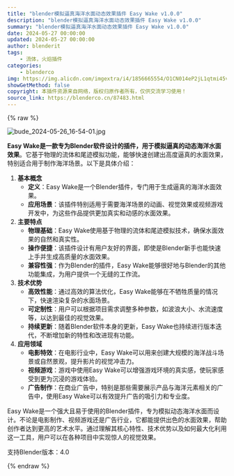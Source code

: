 ```yaml
---
title: "blender模拟逼真海洋水面动态效果插件 Easy Wake v1.0.0"
description: "blender模拟逼真海洋水面动态效果插件 Easy Wake v1.0.0"
summary: "blender模拟逼真海洋水面动态效果插件 Easy Wake v1.0.0"
date: 2024-05-27 00:00:00
updated: 2024-05-27 00:00:00
author: blenderit
tags: 
    - 流体，火焰插件
categories:
    - blenderco
img: https://img.alicdn.com/imgextra/i4/1856665554/O1CN014eP2jL1qtmi45vB07_!!1856665554.jpg
showGetMethod: false
copyright: 本插件资源来自网络，版权归原作者所有，仅供交流学习使用！
source_link: https://blenderco.cn/87483.html
---
```


{% raw %}
<p><img src="https://img.alicdn.com/imgextra/i4/1856665554/O1CN014eP2jL1qtmi45vB07_!!1856665554.jpg" alt="bude_2024-05-26_16-54-01.jpg"></p><p><strong>Easy Wake是一款专为Blender软件设计的插件，用于模拟逼真的动态海洋水面效果</strong>。它基于物理的流体和尾迹模拟功能，能够快速创建出高度逼真的水面效果，特别适合用于制作海洋场景。以下是具体介绍：</p><ol>
<li><strong>基本概念</strong>
<ul>
<li><strong>定义</strong>：Easy Wake是一个Blender插件，专门用于生成逼真的海洋水面效果。</li>
<li><strong>应用场景</strong>：该插件特别适用于需要海洋场景的动画、视觉效果或视频游戏开发中，为这些作品提供更加真实和动感的水面效果。</li>
</ul>
</li>
<li><strong>主要特点</strong>
<ul>
<li><strong>物理基础</strong>：Easy Wake使用基于物理的流体和尾迹模拟技术，确保水面效果的自然和真实性。</li>
<li><strong>操作便捷</strong>：该插件设计有用户友好的界面，即使是Blender新手也能快速上手并生成高质量的水面效果。</li>
<li><strong>兼容性强</strong>：作为Blender的插件，Easy Wake能够很好地与Blender的其他功能集成，为用户提供一个无缝的工作流。</li>
</ul>
</li>
<li><strong>技术优势</strong>
<ul>
<li><strong>高效性能</strong>：通过高效的算法优化，Easy Wake能够在不牺牲质量的情况下，快速渲染复杂的水面场景。</li>
<li><strong>可定制性</strong>：用户可以根据项目需求调整多种参数，如波浪大小、水流速度等，以达到最佳的视觉效果。</li>
<li><strong>持续更新</strong>：随着Blender软件本身的更新，Easy Wake也持续进行版本迭代，不断增加新的特性和改进现有功能。</li>
</ul>
</li>
<li><strong>应用领域</strong>
<ul>
<li><strong>电影特效</strong>：在电影行业中，Easy Wake可以用来创建大规模的海洋战斗场景或自然景观，提升影片的视觉冲击力。</li>
<li><strong>视频游戏</strong>：游戏中使用Easy Wake可以增强游戏环境的真实感，使玩家感受到更为沉浸的游戏体验。</li>
<li><strong>广告制作</strong>：在商业广告中，特别是那些需要展示产品与海洋元素相关的广告中，使用Easy Wake可以有效提升广告的吸引力和专业度。</li>
</ul>
</li>
</ol><p>Easy Wake是一个强大且易于使用的Blender插件，专为模拟动态海洋水面而设计。不论是电影制作、视频游戏还是广告行业，它都能提供出色的水面效果，帮助创作者达到更高的艺术水平。通过理解其核心特性、技术优势以及如何最大化利用这一工具，用户可以在各种项目中实现惊人的视觉效果。</p><p>支持Blender版本：4.0</p>
<div style="display: none">blenderco</div>
{% endraw %}